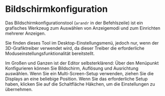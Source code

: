 # Bildschirmkonfiguration

Das Bildschirmkonfigurationstool (`arandr` in der Befehlszeile) ist ein grafisches Werkzeug zum Auswählen von Anzeigemodi und zum Einrichten mehrerer Anzeigen.

Sie finden dieses Tool im Desktop-Einstellungsmenü, jedoch nur, wenn der 3D-Grafiktreiber verwendet wird, da dieser Treiber die erforderliche Moduseinstellungsfunktionalität bereitstellt.

Im Großen und Ganzen ist der Editor selbsterklärend: Über den Menüpunkt Konfigurieren können Sie Bildschirm, Auflösung und Ausrichtung auswählen. Wenn Sie ein Multi-Screen-Setup verwenden, ziehen Sie die Displays an eine beliebige Position. Wenn Sie das erforderliche Setup haben, klicken Sie auf die Schaltfläche Häkchen, um die Einstellungen zu übernehmen.
